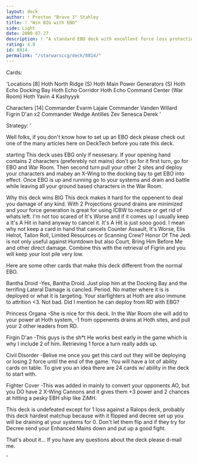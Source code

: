```yaml
---
layout: deck
author: ! Preston "Bravo 3" Stahley
title: ! "Win BIG with EBO"
side: Light
date: 2000-07-27
description: ! "A standard EBO deck with excellent force loss protection and a bit of retrieval to help you win by a LOT."
rating: 4.0
id: 8814
permalink: "/starwarsccg/deck/8814/"
---
```

Cards: 

'Locations [8]
Hoth North Ridge (S)
Hoth Main Power Generators (S)
Hoth Echo Docking Bay
Hoth Echo Corridor
Hoth Echo Command Center (War Room)
Hoth
Yavin 4
Kashyyyk

Characters [14]
Commander Evarm Lajaie
Commander Vanden Willard
Figrin D'an x2
Commander Wedge Antilles
Zev Senesca
Derek '

Strategy: '

Well folks, if you don't know how to set up an EBO deck please check out one of the many articles here on DeckTech before you rate this deck.

starting
This deck uses EBG only if nessesary.  If your opening hand contains 2 characters (preferebly not mains) don't go for it first turn, go for EBO and War Room.	Then second turn pull your other 2 sites and deploy your characters and mabey an X-Wing to the docking bay to get EBO into effect.  Once EBO is up and running go to your systems and drain and battle while leaving all your ground based characters in the War Room.

Why this deck wins BIG
This deck makes it hard for the oppenent to deal you damage of any kind.  With 2 Projections ground drains are minimized and your force generation is great for using ICBW to reduce or get rid of whats left.	I'm not too scared of It's Worse and if it comes up I usually keep a It's A Hit in hand anyway to cancel it.  It's A Hit is just sooo good.  I mean why not keep a card in hand that cancels Counter Assault, It's Worse, Elis Helrot, Tallon Roll, Limited Resources or Scanning Crew?  Honor Of The Jedi is not only useful against Huntdown but also Court, Bring Him Before Me and other direct damage.  Combine this with the retrieval of Figrin and you will keep your lost pile very low.

Here are some other cards that make this deck different from the normal EBO.

Bantha Droid
-Yes, Bantha Droid.  Just plop him at the Docking Bay and the terrifing Lateral Damage is cancled.  Period.  No matter where it is is deployed or what it is targeting.  Your starfighters at Hoth are also immune to attrition <3.	Not bad.  Did I mention he can deploy from RD with EBG?

Princess Organa
-She is nice for this deck.  In the War Room she will add to your power at Hoth system, -1 from oppenents drains at Hoth sites, and pull your 2 other leaders from RD.

Firgin D'an
-This guys is the sh*t  He works best early in the game which is why I include 2 of him.  Retrieving 1 force a turn really adds up.

Civil Disorder
-Belive me once you get this card out they will be deploying or losing 2 force until the end of the game.  You will have a lot of ability cards on table.  To give you an idea there are 24 cards w/ ability in the deck to start with.

Fighter Cover
-This was added in mainly to convert your opponents AO, but you DO have 2 X-Wing Cannons and it gives them +3 power and 2 chances at hitting a pesky EBH ship like ZiMH.

This deck is undefeated except for 1 loss against a Ralops deck, probably this deck hardest matchup because with it flipped and decree set up you will be draining at your systems for 0.  Don't let them flip and if they try for Decree send your Enhanced Mains down and put up a good fight.

That's about it...
If you have any questions about the deck please d-mail me.


'

